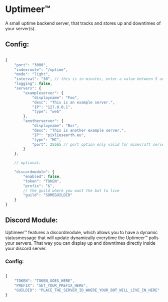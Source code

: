 # Uptimeer™
A small uptime backend server, that tracks and stores up and downtimes of your server(s).

## Config:

```js

{
    "port": "3000",
    "indexroute": "/uptime",
    "mode": "light",
    "interval": "30", // this is in minutes, enter a value between 5 and 60 here.
    "logging": false,
    "servers": {
        "exampleserver": {
            "displayname": "Foo",
            "desc": "This is an example server.",
            "IP": "127.0.0.1",
            "type": "web"
        },
        "anotherserver": {
            "displayname": "Bar",
            "desc": "This is another example server.",
            "IP": "pixliesearth.eu",
            "type": "MC", 
            "port": 25565 // port option only valid for minecraft servers
        }
    },

    // optional:

    "discordmodule": {
        "enabled": false,
        "token": "TOKEN",
        "prefix": "$",
        // the guild where you want the bot to live
        "guild": "SOMEGUILDID"
    }
}

```

## Discord Module:

Uptimeer™ features a discordmodule, which allows you to have a dynamic statusmessage that will update dynamically everytime the Uptimeer™ polls your servers. That way you can display up and downtimes directly inside your discord server.

### Config:

```js

{
    "TOKEN": "TOKEN_GOES_HERE",
    "PREFIX": "SET_YOUR_PREFIX_HERE",
    "GUILDID": "PLACE_THE_SERVER_ID_WHERE_YOUR_BOT_WILL_LIVE_IN_HERE"
}

```